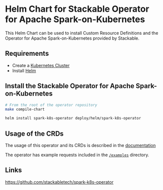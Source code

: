 <!-- markdownlint-disable MD034 -->
# Helm Chart for Stackable Operator for Apache Spark-on-Kubernetes

This Helm Chart can be used to install Custom Resource Definitions and the Operator for Apache Spark-on-Kubernetes provided by Stackable.

## Requirements

- Create a [Kubernetes Cluster](../Readme.md)
- Install [Helm](https://helm.sh/docs/intro/install/)

## Install the Stackable Operator for Apache Spark-on-Kubernetes

```bash
# From the root of the operator repository
make compile-chart

helm install spark-k8s-operator deploy/helm/spark-k8s-operator
```

## Usage of the CRDs

The usage of this operator and its CRDs is described in the [documentation](https://docs.stackable.tech/spark-k8s/index.html)

The operator has example requests included in the [`/examples`](https://github.com/stackabletech/spark-k8s-operator/tree/main/examples) directory.

## Links

<https://github.com/stackabletech/spark-k8s-operator>
